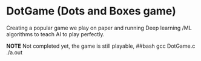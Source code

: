 # DotGame (Dots and Boxes game)

Creating a popular game we play on paper and running Deep learning /ML algorithms to teach AI to play perfectly.

**NOTE** Not completed yet, the game is still playable, 
##bash
gcc DotGame.c 
./a.out
##
